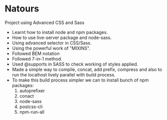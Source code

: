 # Natours
Project using Advanced CSS and Sass

- Learnt how to install node and npm packages.
- How to use live-server package and node-sass.
- Using advanced selector in CSS/Sass.
- Using the powerful work of "MIXINS".
- Followed BEM notation
- Followed 7-in-1 method.
- Used @supports in SASS to check working of styles applied.
- Made a simple way to compile, concat, add prefix, compress and also to run the localhost lively parallel with build process.
- To make this build process simpler we can to install bunch of npm packages:
    1. autoprefixer
    2. conact
    3. node-sass
    4. postcss-cli
    5. npm-run-all

